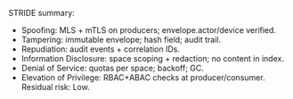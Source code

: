 STRIDE summary:
- Spoofing: MLS + mTLS on producers; envelope.actor/device verified.
- Tampering: immutable envelope; hash field; audit trail.
- Repudiation: audit events + correlation IDs.
- Information Disclosure: space scoping + redaction; no content in index.
- Denial of Service: quotas per space; backoff; GC.
- Elevation of Privilege: RBAC+ABAC checks at producer/consumer.
Residual risk: Low.
